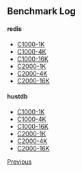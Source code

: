 Benchmark Log
--

#### redis ####

* [C1000-1K](redis/C1000_1K.md)
* [C1000-4K](redis/C1000_4K.md)
* [C1000-16K](redis/C1000_16K.md)
* [C2000-1K](redis/C2000_1K.md)
* [C2000-4K](redis/C2000_4K.md)
* [C2000-16K](redis/C2000_16K.md)

#### hustdb ####

* [C1000-1K](hustdb/C1000_1K.md)
* [C1000-4K](hustdb/C1000_4K.md)
* [C1000-16K](hustdb/C1000_16K.md)
* [C2000-1K](hustdb/C2000_1K.md)
* [C2000-4K](hustdb/C2000_4K.md)
* [C2000-16K](hustdb/C2000_16K.md)

[Previous](../README.md)